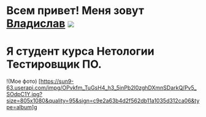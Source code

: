 # Всем привет! Меня зовут [Владислав](https://vk.com/nedorub_sergey) ![](https://github.com/blackcater/blackcater/raw/main/images/Hi.gif)
# Я студент курса Нетологии Тестировщик ПО. 
!(Мое фото) [https://sun9-63.userapi.com/impg/OPvkfm_TuGsH4_h3_5inPb2l0zghDXmnSDarkQ/Pv5_SOdpC1Y.jpg?size=805x1080&quality=95&sign=c9e2a63b4d2f562db11a1035d312ca06&type=album]g